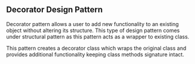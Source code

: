 ## Decorator Design Pattern

Decorator pattern allows a user to add new functionality to an existing object without altering its structure. This type of design pattern comes under structural pattern as this pattern acts as a wrapper to existing class.

This pattern creates a decorator class which wraps the original class and provides additional functionality keeping class methods signature intact.
